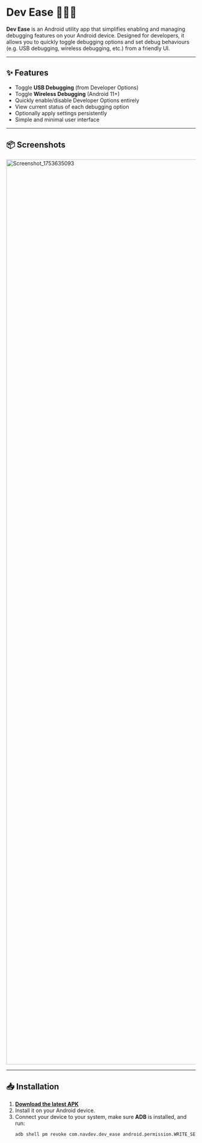 # Dev Ease 🚀📱🔨

**Dev Ease** is an Android utility app that simplifies enabling and managing debugging features on your Android device. Designed for developers, it allows you to quickly toggle debugging options and set debug behaviours (e.g. USB debugging, wireless debugging, etc.) from a friendly UI.

---

## ✨ Features

- Toggle **USB Debugging** (from Developer Options)
- Toggle **Wireless Debugging** (Android 11+)
- Quickly enable/disable Developer Options entirely
- View current status of each debugging option
- Optionally apply settings persistently
- Simple and minimal user interface

---

## 📦 Screenshots

<img width="1080" height="2400" alt="Screenshot_1753635093" src="https://github.com/user-attachments/assets/fbdef3c9-37cb-4667-8474-52ec5b5c10cd" />

---

## 📥 Installation
1. [**Download the latest APK**](https://github.com/USERNAME/REPO/releases/latest/download/app-release.apk)
2. Install it on your Android device.
3. Connect your device to your system, make sure **ADB** is installed, and run:
   ```bash
   adb shell pm revoke com.navdev.dev_ease android.permission.WRITE_SECURE_SETTINGS

